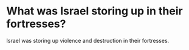 # What was Israel storing up in their fortresses?

Israel was storing up violence and destruction in their fortresses.
